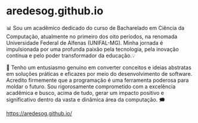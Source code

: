 # aredesog.github.io

📊 Sou um acadêmico dedicado do curso de Bacharelado em Ciência da Computação, atualmente no primeiro dos oito períodos, na renomada Universidade Federal de Alfenas (UNIFAL-MG). Minha jornada é impulsionada por uma profunda paixão pela tecnologia, pela inovação contínua e pelo poder transformador da educação.💡

 📍 Tenho um entusiasmo genuíno em converter conceitos e ideias abstratas em soluções práticas e eficazes por meio do desenvolvimento de software. Acredito firmemente que a programação é uma ferramenta poderosa para moldar o futuro. Sou rigorosamente comprometido com a excelência acadêmica e busco, acima de tudo, gerar um impacto positivo e significativo dentro da vasta e dinâmica área da computação. 🗯️


https://aredesog.github.io/
